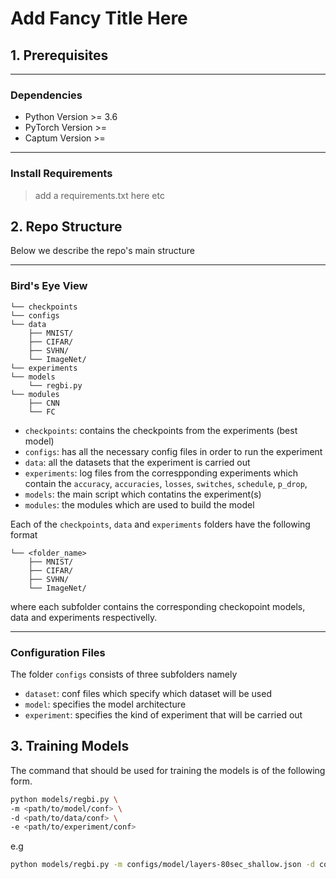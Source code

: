 # Add Fancy Title Here

## 1. Prerequisites
***
### Dependencies
- Python Version >= 3.6
- PyTorch Version >=
- Captum Version >=
***
### Install Requirements
> add a requirements.txt here etc

## 2. Repo Structure

Below we describe the repo's main structure
***

### Bird's Eye View

```
└── checkpoints
└── configs
└── data
    ├── MNIST/
    ├── CIFAR/
    ├── SVHN/
    └── ImageNet/
└── experiments
└── models
    └── regbi.py
└── modules
    ├── CNN
    └── FC
```
- `checkpoints`: contains the checkpoints from the experiments (best model)
- `configs`: has all the necessary config files in order to run the experiment
- `data`: all the datasets that the experiment is carried out
- `experiments`: log files from the correspponding experiments which contain the `accuracy`, `accuracies`, `losses`, `switches`, `schedule`, `p_drop`, 
- `models`: the main script which contatins the experiment(s) 
- `modules`: the modules which are used to build the model

Each of the `checkpoints`, `data` and `experiments` folders have the following
format
```
└── <folder_name>
    ├── MNIST/
    ├── CIFAR/
    ├── SVHN/
    └── ImageNet/
```
where each subfolder contains the corresponding checkopoint models, data and experiments respectivelly.
***
### Configuration Files

The folder `configs` consists of three subfolders namely
- `dataset`: conf files which specify which dataset will be used  
- `model`: specifies the model architecture
- `experiment`: specifies the kind of experiment that will be carried out 

## 3. Training Models

The command that should be used for training the models is of the following form.
```bash
python models/regbi.py \
-m <path/to/model/conf> \
-d <path/to/data/conf> \
-e <path/to/experiment/conf>
```
e.g

```bash
python models/regbi.py -m configs/model/layers-80sec_shallow.json -d configs/dataset/cifar10.json -e configs/experiment/osc_condrop_cifar10.json
```

